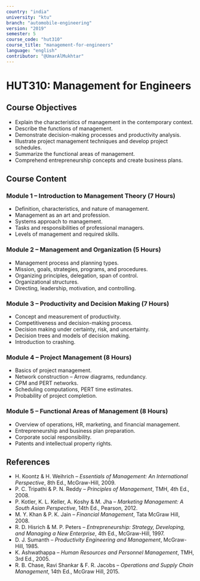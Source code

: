 ```yaml
---
country: "india"
university: "ktu"
branch: "automobile-engineering"
version: "2019"
semester: 5
course_code: "hut310"
course_title: "management-for-engineers"
language: "english"
contributor: "@UmarAlMukhtar"
---
```


# HUT310: Management for Engineers

## Course Objectives

- Explain the characteristics of management in the contemporary context.
- Describe the functions of management.
- Demonstrate decision-making processes and productivity analysis.
- Illustrate project management techniques and develop project schedules.
- Summarize the functional areas of management.
- Comprehend entrepreneurship concepts and create business plans.

## Course Content

### Module 1 – Introduction to Management Theory (7 Hours)

- Definition, characteristics, and nature of management.
- Management as an art and profession.
- Systems approach to management.
- Tasks and responsibilities of professional managers.
- Levels of management and required skills.

### Module 2 – Management and Organization (5 Hours)

- Management process and planning types.
- Mission, goals, strategies, programs, and procedures.
- Organizing principles, delegation, span of control.
- Organizational structures.
- Directing, leadership, motivation, and controlling.

### Module 3 – Productivity and Decision Making (7 Hours)

- Concept and measurement of productivity.
- Competitiveness and decision-making process.
- Decision making under certainty, risk, and uncertainty.
- Decision trees and models of decision making.
- Introduction to crashing.

### Module 4 – Project Management (8 Hours)

- Basics of project management.
- Network construction – Arrow diagrams, redundancy.
- CPM and PERT networks.
- Scheduling computations, PERT time estimates.
- Probability of project completion.

### Module 5 – Functional Areas of Management (8 Hours)

- Overview of operations, HR, marketing, and financial management.
- Entrepreneurship and business plan preparation.
- Corporate social responsibility.
- Patents and intellectual property rights.

## References

- H. Koontz & H. Weihrich – _Essentials of Management: An International Perspective_, 8th Ed., McGraw-Hill, 2009.
- P. C. Tripathi & P. N. Reddy – _Principles of Management_, TMH, 4th Ed., 2008.
- P. Kotler, K. L. Keller, A. Koshy & M. Jha – _Marketing Management: A South Asian Perspective_, 14th Ed., Pearson, 2012.
- M. Y. Khan & P. K. Jain – _Financial Management_, Tata McGraw Hill, 2008.
- R. D. Hisrich & M. P. Peters – _Entrepreneurship: Strategy, Developing, and Managing a New Enterprise_, 4th Ed., McGraw-Hill, 1997.
- D. J. Sumanth – _Productivity Engineering and Management_, McGraw-Hill, 1985.
- K. Ashwathappa – _Human Resources and Personnel Management_, TMH, 3rd Ed., 2005.
- R. B. Chase, Ravi Shankar & F. R. Jacobs – _Operations and Supply Chain Management_, 14th Ed., McGraw Hill, 2015.
